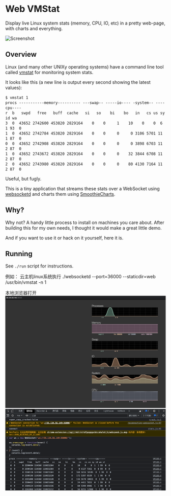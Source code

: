 Web VMStat
==========

Display live Linux system stats (memory, CPU, IO, etc) in a pretty web-page, with charts and everything.

![Screenshot](https://github.com/joewalnes/web-vmstats/raw/master/screenshot.png)

Overview
--------

Linux (and many other UNIXy operating systems) have a command line tool called
[vmstat](http://en.wikipedia.org/wiki/Vmstat) for monitoring system stats.

It looks like this (a new line is output every second showing the latest values):
 
    $ vmstat 1
    procs -----------memory---------- ---swap-- -----io---- -system-- ----cpu----
    r  b   swpd   free   buff  cache   si   so    bi    bo   in   cs us sy id wa
    3  0  43652 2742600 453820 2829164    0    0     1    10    0    0  6  1 93  0
    1  0  43652 2742784 453820 2829164    0    0     0     0 3106 5701 11  1 87  0
    0  0  43652 2742908 453820 2829164    0    0     0     0 3898 6703 11  2 87  0
    1  0  43652 2743672 453820 2829164    0    0     0    32 3844 6708 11  2 87  0
    2  0  43652 2743980 453820 2829164    0    0     0    80 4130 7164 11  2 87  0

Useful, but fugly.

This is a tiny application that streams these stats over a WebSocket using
[websocketd](https://github.com/joewalnes/websocketd) and charts them
using [SmoothieCharts](http://smoothiecharts.org).



Why?
----

Why not? A handy little process to install on machines you care about.
After building this for my own needs, I thought it would make a great
little demo.

And if you want to use it or hack on it yourself, here it is.


Running
-------

See `./run` script for instructions.

例如：
云主机linux系统执行
./websocketd --port=36000 --staticdir=web /usr/bin/vmstat -n 1

本地浏览器打开
![](.README_images/338be867.png)
![](.README_images/5d9d978c.png)